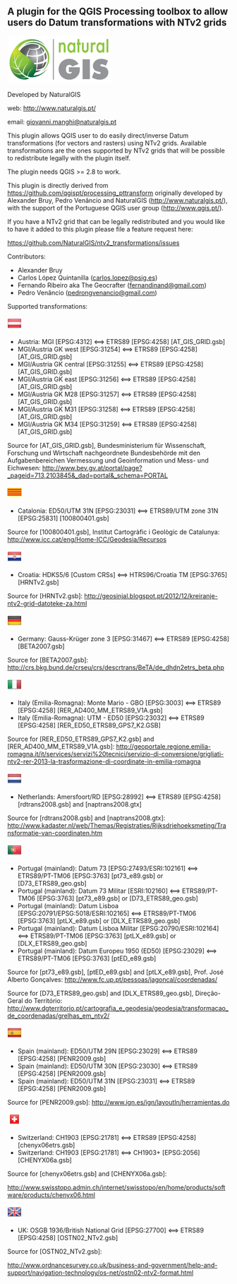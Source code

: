 A plugin for the QGIS Processing toolbox to allow users do Datum transformations with NTv2 grids
--------------------------------------

![](/icons/naturalgis.png)

Developed by NaturalGIS 

web: http://www.naturalgis.pt/ 

email: giovanni.manghi@naturalgis.pt

This plugin allows QGIS user to do easily direct/inverse Datum transformations (for vectors and rasters) using NTv2 grids. Available transformations are the ones supported by NTv2 grids that will be possible to redistribute legally with the plugin itself.

The plugin needs QGIS >= 2.8 to work.

This plugin is directly derived from https://github.com/qgispt/processing_pttransform originally developed by Alexander Bruy, Pedro Venâncio and NaturalGIS (http://www.naturalgis.pt/), with the support of the Portuguese QGIS user group (http://www.qgis.pt/).

If you have a NTv2 grid that can be legally redistributed and you would like to have it added to this plugin please file a feature request here:

https://github.com/NaturalGIS/ntv2_transformations/issues

Contributors:

- Alexander Bruy
- Carlos López Quintanilla (carlos.lopez@psig.es)
- Fernando Ribeiro aka The Geocrafter (fernandinand@gmail.com)
- Pedro Venâncio (pedrongvenancio@gmail.com)

Supported transformations:

![](/icons/at.png)

-  Austria: MGI [EPSG:4312] <==> ETRS89 [EPSG:4258] [AT_GIS_GRID.gsb]
-  MGI/Austria GK west [EPSG:31254] <==> ETRS89 [EPSG:4258] [AT_GIS_GRID.gsb]
-  MGI/Austria GK central [EPSG:31255] <==> ETRS89 [EPSG:4258] [AT_GIS_GRID.gsb]
-  MGI/Austria GK east [EPSG:31256] <==> ETRS89 [EPSG:4258] [AT_GIS_GRID.gsb]
-  MGI/Austria GK M28 [EPSG:31257] <==> ETRS89 [EPSG:4258] [AT_GIS_GRID.gsb]
-  MGI/Austria GK M31 [EPSG:31258] <==> ETRS89 [EPSG:4258] [AT_GIS_GRID.gsb]
-  MGI/Austria GK M34 [EPSG:31259] <==> ETRS89 [EPSG:4258] [AT_GIS_GRID.gsb]

Source for [AT_GIS_GRID.gsb], Bundesministerium für Wissenschaft, Forschung und Wirtschaft nachgeordnete Bundesbehörde mit den Aufgabenbereichen Vermessung und Geoinformation und Mess- und Eichwesen: 
http://www.bev.gv.at/portal/page?_pageid=713,2103845&_dad=portal&_schema=PORTAL

![](/icons/cat.png)

-  Catalonia: ED50/UTM 31N [EPSG:23031] <==> ETRS89/UTM zone 31N [EPSG:25831] [100800401.gsb]

Source for [100800401.gsb], Institut Cartogràfic i Geològic de Catalunya: 
http://www.icc.cat/eng/Home-ICC/Geodesia/Recursos

![](/icons/hr.png)

-  Croatia: HDKS5/6 [Custom CRSs] <==> HTRS96/Croatia TM [EPSG:3765] [HRNTv2.gsb]

Source for [HRNTv2.gsb]: 
http://geosinjal.blogspot.pt/2012/12/kreiranje-ntv2-grid-datoteke-za.html

![](/icons/de.png)

-  Germany: Gauss-Krüger zone 3 [EPSG:31467] <==> ETRS89 [EPSG:4258] [BETA2007.gsb]

Source for [BETA2007.gsb]: 
http://crs.bkg.bund.de/crseu/crs/descrtrans/BeTA/de_dhdn2etrs_beta.php

![](/icons/it.png)

-  Italy (Emilia-Romagna): Monte Mario - GBO [EPSG:3003] <==> ETRS89 [EPSG:4258] [RER_AD400_MM_ETRS89_V1A.gsb]
-  Italy (Emilia-Romagna): UTM - ED50 [EPSG:23032] <==> ETRS89 [EPSG:4258] [RER_ED50_ETRS89_GPS7_K2.GSB]

Source for [RER_ED50_ETRS89_GPS7_K2.gsb] and [RER_AD400_MM_ETRS89_V1A.gsb]:
http://geoportale.regione.emilia-romagna.it/it/services/servizi%20tecnici/servizio-di-conversione/grigliati-ntv2-rer-2013-la-trasformazione-di-coordinate-in-emilia-romagna

![](/icons/nl.png)

-  Netherlands: Amersfoort/RD [EPSG:28992] <==> ETRS89 [EPSG:4258] [rdtrans2008.gsb] and [naptrans2008.gtx]

Source for [rdtrans2008.gsb] and [naptrans2008.gtx]:
http://www.kadaster.nl/web/Themas/Registraties/Rijksdriehoeksmeting/Transformatie-van-coordinaten.htm

![](/icons/pt.png)

-  Portugal (mainland): Datum 73 [EPSG:27493/ESRI:102161] <==> ETRS89/PT-TM06 [EPSG:3763] [pt73_e89.gsb] or [D73_ETRS89_geo.gsb]
-  Portugal (mainland): Datum 73 Militar [ESRI:102160] <==> ETRS89/PT-TM06 [EPSG:3763] [pt73_e89.gsb] or [D73_ETRS89_geo.gsb]
-  Portugal (mainland): Datum Lisboa [EPSG:20791/EPSG:5018/ESRI:102165] <==> ETRS89/PT-TM06 [EPSG:3763] [ptLX_e89.gsb] or [DLX_ETRS89_geo.gsb]
-  Portugal (mainland): Datum Lisboa Militar [EPSG:20790/ESRI:102164] <==> ETRS89/PT-TM06 [EPSG:3763] [ptLX_e89.gsb] or [DLX_ETRS89_geo.gsb]
-  Portugal (mainland): Datum Europeu 1950 (ED50) [EPSG:23029] <==> ETRS89/PT-TM06 [EPSG:3763] [ptED_e89.gsb]

Source for [pt73_e89.gsb], [ptED_e89.gsb] and [ptLX_e89.gsb], Prof. José Alberto Gonçalves:
http://www.fc.up.pt/pessoas/jagoncal/coordenadas/

Source for [D73_ETRS89_geo.gsb] and [DLX_ETRS89_geo.gsb], Direção-Geral do Território:
http://www.dgterritorio.pt/cartografia_e_geodesia/geodesia/transformacao_de_coordenadas/grelhas_em_ntv2/

![](/icons/es.png)

-  Spain (mainland): ED50/UTM 29N [EPSG:23029] <==> ETRS89 [EPSG:4258] [PENR2009.gsb]
-  Spain (mainland): ED50/UTM 30N [EPSG:23030] <==> ETRS89 [EPSG:4258] [PENR2009.gsb]
-  Spain (mainland): ED50/UTM 31N [EPSG:23031] <==> ETRS89 [EPSG:4258] [PENR2009.gsb]

Source for [PENR2009.gsb]:
http://www.ign.es/ign/layoutIn/herramientas.do

![](/icons/ch.png)

- Switzerland: CH1903 [EPSG:21781] <==> ETRS89 [EPSG:4258] [chenyx06etrs.gsb]
- Switzerland: CH1903 [EPSG:21781] <==> CH1903+ [EPSG:2056] [CHENYX06a.gsb]

Source for [chenyx06etrs.gsb] and [CHENYX06a.gsb]:

http://www.swisstopo.admin.ch/internet/swisstopo/en/home/products/software/products/chenyx06.html

![](/icons/uk.png)

- UK: OSGB 1936/British National Grid [EPSG:27700] <==> ETRS89 [EPSG:4258] [OSTN02_NTv2.gsb]

Source for [OSTN02_NTv2.gsb]:

http://www.ordnancesurvey.co.uk/business-and-government/help-and-support/navigation-technology/os-net/ostn02-ntv2-format.html